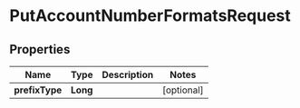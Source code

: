 # PutAccountNumberFormatsRequest

## Properties
Name | Type | Description | Notes
------------ | ------------- | ------------- | -------------
**prefixType** | **Long** |  |  [optional]
